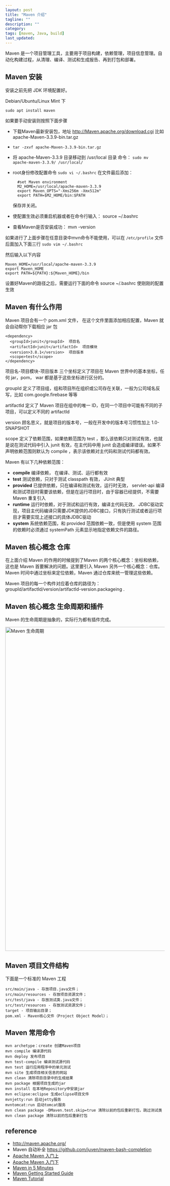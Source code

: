 ```yaml
---
layout: post
title: "Maven 介绍"
tagline: ""
description: ""
category: 
tags: [maven, Java, build]
last_updated: 
---
```



Maven 是一个项目管理工具，主要用于项目构建，依赖管理，项目信息管理。自动化构建过程，从清理、编译、测试和生成报告、再到打包和部署。

## Maven 安装
安装之前先把 JDK 环境配置好。

Debian/Ubuntu/Linux Mint 下

	sudo apt install maven

如果要手动安装则按照下面步骤

- 下载Maven最新安装包，地址 <http://Maven.apache.org/download.cgi> 比如 apache-Maven-3.3.9-bin.tar.gz
- `tar -zxvf apache-Maven-3.3.9-bin.tar.gz`
- 将 apache-Maven-3.3.9 目录移动到 /usr/local 目录 命令： `sudo mv apache-maven-3.3.9/ /usr/local/`
- root身份修改配置命令 `sudo vi ~/.bashrc` 在文件最后添加：

		#set Maven environment
		M2_HOME=/usr/local/apache-maven-3.3.9
		export Maven_OPTS="-Xms256m -Xmx512m"
		export PATH=$M2_HOME/bin:$PATH
	
	保存并关闭。

- 使配置生效必须重启机器或者在命令行输入： source ~/.bashrc
- 查看Maven是否安装成功： mvn -version

如果进行了上面步骤在任意目录中mvn命令不能使用，可以在 `/etc/profile` 文件后面加入下面三行 `sudo vim ~/.bashrc`

然后输入以下内容

	Maven_HOME=/usr/local/apache-maven-3.3.9
	export Maven_HOME
	export PATH=${PATH}:${Maven_HOME}/bin

设置好Maven的路径之后，需要运行下面的命令 source ~/.bashrc 使刚刚的配置生效

## Maven 有什么作用

Maven 项目会有一个 pom.xml 文件， 在这个文件里面添加相应配置，Maven 就会自动帮你下载相应 jar 包

    <dependency> 
      <groupId>junit</groupId>  项目名
      <artifactId>junit</artifactId>  项目模块  
      <version>3.8.1</version>  项目版本
	  <scope>test</scope>
    </dependency>

项目名-项目模块-项目版本 三个坐标定义了项目在 Maven 世界中的基本坐标，任何 jar，pom， war 都是基于这些坐标进行区分的。

groupId 定义了项目组，组和项目所在组织或公司存在关联，一般为公司域名反写，比如 com.google.firebase 等等

artifactId 定义了 Maven 项目在组中的唯一 ID，在同一个项目中可能有不同的子项目，可以定义不同的 artifactId

version 顾名思义，就是项目的版本号，一般在开发中的版本号习惯性加上 1.0-SNAPSHOT

scope 定义了依赖范围，如果依赖范围为 test ，那么该依赖只对测试有效，也就是说在测试代码中引入 junit 有效，在主代码中用 junit 会造成编译错误。如果不声明依赖范围则默认为 compile ，表示该依赖对主代码和测试代码都有效。

Maven 有以下几种依赖范围：

- **compile** 编译依赖， 在编译、测试、运行都有效
- **test** 测试依赖，只对于测试 classpath 有效， JUnit 典型
- **provided** 已提供依赖，只在编译和测试有效，运行时无效， servlet-api 编译和测试项目时需要该依赖，但是在运行项目时，由于容器已经提供，不需要 Maven 重复引入
- **runtime** 运行时依赖，对于测试和运行有效，编译主代码无效， JDBC驱动实现，项目主代码编译只需要JDK提供的JDBC接口，只有执行测试或者运行项目才需要实现上述接口的具体JDBC驱动
- **system** 系统依赖范围，和 provided 范围依赖一致，但是使用 system 范围的依赖时必须通过 systemPath 元素显示地指定依赖文件的路径。

## Maven 核心概念 仓库
在上面介绍 Maven 的作用的时候提到了Maven 的两个核心概念：坐标和依赖，这也是 Maven 首要解决的问题。这里要引入 Maven 另外一个核心概念：仓库。 Maven 时间中通过坐标来定位依赖，Maven 通过仓库来统一管理这些依赖。

Maven 项目的每一个构件对应着仓库的路径为： groupId/artifactId/version/artifactId-version.packageing . 


## Maven 核心概念 生命周期和插件
Maven 的生命周期是抽象的，实际行为都有插件完成。

<a data-flickr-embed="true"  href="https://www.flickr.com/gp/einverne/123681" title="Maven 生命周期"><img src="https://farm5.staticflickr.com/4421/37213878562_751cdb04e4_b.jpg" width="1020" height="1024" alt="Maven 生命周期"></a><script async src="//embedr.flickr.com/assets/client-code.js" charset="utf-8"></script>

## Maven 项目文件结构
下面是一个标准的 Maven 工程

	src/main/java - 存放项目.java文件；
	src/main/resources - 存放项目资源文件；
	src/test/java - 存放测试类.java文件；
	src/test/resources - 存放测试资源文件；
	target - 项目输出目录；
	pom.xml - Maven核心文件（Project Object Model）；

## Maven 常用命令

	mvn archetype：create 创建Maven项目
	mvn compile 编译源代码
	mvn deploy 发布项目
	mvn test-compile 编译测试源代码
	mvn test 运行应用程序中的单元测试
	mvn site 生成项目相关信息的网站
	mvn clean 清除项目目录中的生成结果
	mvn package 根据项目生成的jar
	mvn install 在本地Repository中安装jar
	mvn eclipse:eclipse 生成eclipse项目文件
	mvnjetty:run 启动jetty服务
	mvntomcat:run 启动tomcat服务
	mvn clean package -DMaven.test.skip=true 清除以前的包后重新打包，跳过测试类
	mvn clean package 清除以前的包后重新打包




## reference

- <http://maven.apache.org/>
- Maven 自动补全 <https://github.com/juven/maven-bash-completion>
- [Apache Maven 入门上](http://www.oracle.com/technetwork/cn/community/java/apache-maven-getting-started-1-406235-zhs.html)
- [Apache Maven 入门下](http://www.oracle.com/technetwork/cn/community/java/apache-maven-getting-started-2-405568-zhs.html)
- [Maven in 5 Minutes](https://maven.apache.org/guides/getting-started/maven-in-five-minutes.html)
- [Maven Getting Started Guide](https://maven.apache.org/guides/getting-started/index.html#How_do_I_make_my_first_Maven_project)
- [Maven Tutorial](http://tutorials.jenkov.com/maven/maven-tutorial.html)
